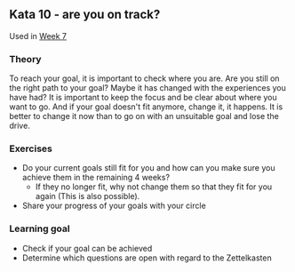## Kata 10 - are you on track?

Used in [Week 7](2-1-Woche-7.md)

### Theory

To reach your goal, it is important to check where you are. Are you still on the right path to your goal? Maybe it has changed with the experiences you have had? It is important to keep the focus and be clear about where you want to go. And if your goal doesn't fit anymore, change it, it happens. It is better to change it now than to go on with an unsuitable goal and lose the drive.


### Exercises
- Do your current goals still fit for you and how can you make sure you achieve them in the remaining 4 weeks?
	- If they no longer fit, why not change them so that they fit for you again (This is also possible).
- Share your progress of your goals with your circle


### Learning goal
- Check if your goal can be achieved
- Determine which questions are open with regard to the Zettelkasten

